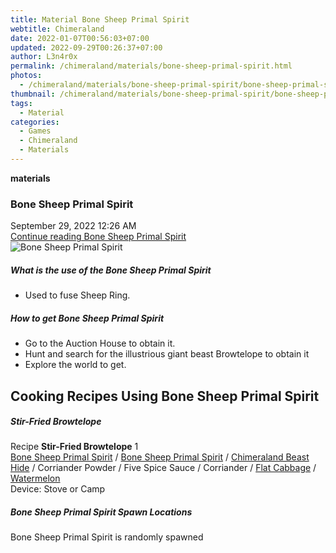 ```yaml
---
title: Material Bone Sheep Primal Spirit
webtitle: Chimeraland
date: 2022-01-07T00:56:03+07:00
updated: 2022-09-29T00:26:37+07:00
author: L3n4r0x
permalink: /chimeraland/materials/bone-sheep-primal-spirit.html
photos:
  - /chimeraland/materials/bone-sheep-primal-spirit/bone-sheep-primal-spirit.webp
thumbnail: /chimeraland/materials/bone-sheep-primal-spirit/bone-sheep-primal-spirit.webp
tags:
  - Material
categories:
  - Games
  - Chimeraland
  - Materials
---
```


<section id="bootstrap-wrapper">
  <link
    rel="stylesheet"
    href="https://cdn.statically.io/gh/dimaslanjaka/Web-Manajemen/40ac3225/css/bootstrap-4.5-wrapper.css"
  />
  <div
    class="row g-0 border rounded overflow-hidden flex-md-row mb-4 shadow-sm position-relative"
  >
    <div class="col p-4 d-flex flex-column position-static">
      <strong class="d-inline-block mb-2 text-success">materials</strong>
      <h3 class="mb-0">Bone Sheep Primal Spirit</h3>
      <div class="mb-1 text-muted">September 29, 2022 12:26 AM</div>
      <a
        href="/chimeraland/materials/bone-sheep-primal-spirit.html"
        class="stretched-link d-none"
        >Continue reading Bone Sheep Primal Spirit</a
      >
    </div>
    <div class="col-auto d-none d-lg-block">
      <img
        src="/chimeraland/materials/bone-sheep-primal-spirit/bone-sheep-primal-spirit.webp"
        alt="Bone Sheep Primal Spirit"
      />
    </div>
  </div>
  <div class="row">
    <div class="col-lg-6 col-12 mb-2">
      <div class="card">
        <div class="card-body">
          <h5 class="card-title">
            What is the use of the Bone Sheep Primal Spirit
          </h5>
          <div class="card-text">
            <ul>
              <li>Used to fuse Sheep Ring.</li>
            </ul>
          </div>
        </div>
      </div>
    </div>
    <div class="col-lg-6 col-12 mb-2">
      <div class="card">
        <div class="card-body">
          <h5 class="card-title">How to get Bone Sheep Primal Spirit</h5>
          <div class="card-text">
            <ul>
              <li>Go to the Auction House to obtain it.</li>
              <li>
                Hunt and search for the illustrious giant beast Browtelope to
                obtain it
              </li>
              <li>Explore the world to get.</li>
            </ul>
          </div>
        </div>
      </div>
    </div>
    <div class="col-12 mb-2">
      <h2 id="cookable">Cooking Recipes Using Bone Sheep Primal Spirit</h2>
      <div id="recipe-stir-fried-browtelope">
        <h5 id="item-stir-fried-browtelope">Stir-Fried Browtelope</h5>
        <div class="mb-2">
          <p class="fs-5">
            Recipe <b>Stir-Fried Browtelope</b> 1<br /><a
              class="text-decoration-none"
              href="/chimeraland/materials/bone-sheep-primal-spirit.html"
              >Bone Sheep Primal Spirit</a
            ><span> / </span
            ><a
              class="text-decoration-none"
              href="/chimeraland/materials/bone-sheep-primal-spirit.html"
              >Bone Sheep Primal Spirit</a
            ><span> / </span
            ><a
              class="text-decoration-none"
              href="/chimeraland/materials/chimeraland-beast-hide.html"
              >Chimeraland Beast Hide</a
            ><span> / </span>Corriander Powder<span> / </span>Five Spice
            Sauce<span> / </span>Corriander<span> / </span
            ><a
              class="text-decoration-none"
              href="/chimeraland/materials/flat-cabbage.html"
              >Flat Cabbage</a
            ><span> / </span
            ><a
              class="text-decoration-none"
              href="/chimeraland/materials/watermelon.html"
              >Watermelon</a
            ><br />Device: Stove or Camp
          </p>
        </div>
      </div>
    </div>
    <div class="col-12 mb-2">
      <h5>Bone Sheep Primal Spirit Spawn Locations</h5>
      <p>Bone Sheep Primal Spirit is randomly spawned</p>
    </div>
  </div>
</section>